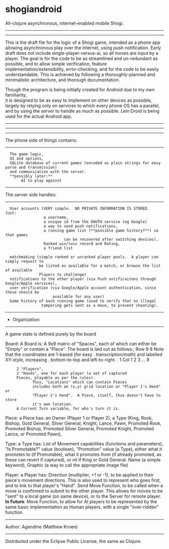 # shogiandroid

All-clojure asynchronous, internet-enabled mobile Shogi.

*****************************************************************************************
*****************************************************************************************

This is the draft file for the logic of a Shogi game, intended as a phone app allowing
asynchronous play over the internet, using push notification.  Early draft does not
include single-player-versus-ai, so all moves are input by a player.  The goal is
for the code to be as streamlined and un-redundant as possible, and to allow simple
verification, feature implementation/extensibility, error-checking, and for the code to
be easily understandable.  This is achieved by following a thoroughly-planned and minimalistic
architecture, and thorough documentation.

Though the program is being initially created for Android due to my own familiarity,      
it is designed to be as easy to implement on other devices as possible,
largely by relying only on services to which every phone OS has a parallel, and by
using the server to handle as much as possible. Lein Droid is being used for
the actual Android app.

*****************************************************************************************
*****************************************************************************************


**************************************************

The phone side of things contains:

**************************************************

      The game logic,
      UI and options,
      SQLite database of current games (encoded as plain strings for easy parse and transmission)
      and communication with the server.
      **possibly later:**
           AI to play against


 **************************************************

 The server side handles:

 **************************************************

      User accounts (VERY simple.  NO PRIVATE INFORMATION IS STORED.  Just:
                     a username,
                     a unique id from the OAUTH service (eg Google)
                     a way to send push notifications,
                     a running game list (**possible game history?**) so that games
                              can be recovered after switching devices),
                     Ranked win/loss record and Rating,
                     a friend list

      matchmaking (simple ranked or unranked player pools.  A player can simply request to
                   be listed as available for a match, or browse the list of available
                   Players to challenge)
      notifications to the other player (via Push notificaitons through Google/Apple services),      
      user verification (via Google/Apple account authentication, since those should be
                         available for any user)
      Game history of each running game (used to verify that no illegal
                    tampering gets sent as a move, to prevent cheating).


**************************************************
* Organization:
**************************************************


A game state is defined purely by the board

Board:  A Board is:
         A 9x9 matric of "Spaces", each of which can either be "Empty" or contain a "Piece".
               The board is laid out as follows:;
                 Row
                  9
                  8                Note that the coordinates are 1-based (for easy
                  .                 transcription/math) and labelled XY-style, increasing
                  .                 bottom-to-top and left-to-right.
                  .
                  1  Col 1 2 3 ... 9


         2 "Players",
         2 "Hands", one for each player (a set of captured
         Pieces, playable as per the rules).
                Thus, "Locations" which can contain Pieces
                includes both an (x,y) grid location or "Player 1's Hand" or
                "Player 2's Hand".  A Piece, itself, thus doesn't have to store
                it's own location.
         A Current Turn variable, for who's turn it is.

 Piece: a Piece has:
        an Owner (Player 1 or Player 2),
        a Type (King, Rook, Bishop, Gold General, Silver General, Knight, Lance, Pawn,
                Promoted Rook, Promoted Bishop, Promoted Silver General, Promoted Knight,
                Promoted Lance, or Promoted Pawn),

 Type: a Type has:
         List of Movement capabilities (functions and parameters),
        "Is Promotable?" value (boolean),
        "Promotion" value (a Type), either what it promotes to (if Promotable),
                  what it promotes from (if already promoted, as these can revert if captured),
                  or nil if King or Gold General.
         Name (a simple keyword),
         Graphic (a way to call the appropriate image file)

 Player: a Player has:
         Direction (multiplier, +1 or -1), to be applied to their piece's movement directions.
                    This is also used to represent who goes first, and to link to that player's
                    "Hand".
         Send Move Function, to be called when a move is confirmed to submit to the other player.
                    This allows for moves to be "sent" to a local game (on same device), or
                    to the Server for remote player.
         **In Future**:
                Move Function, to allow for AI players to be represented by the same
                basic implementation as Human players, with a single "over-ridden" function.



*****************************************************************************************
Author: Agendine (Matthew Kroen)
*****************************************************************************************

Distributed under the Eclipse Public License, the same as Clojure.
